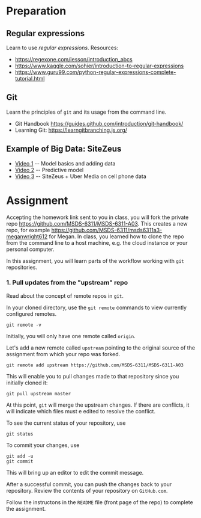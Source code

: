 # Preparation 

## Regular expressions
Learn to use *regular expressions*. Resources:
* https://regexone.com/lesson/introduction_abcs
* https://www.kaggle.com/sohier/introduction-to-regular-expressions
* https://www.guru99.com/python-regular-expressions-complete-tutorial.html

## Git 
Learn the principles of `git` and its usage from the command line. 
* Git Handbook https://guides.github.com/introduction/git-handbook/
* Learning Git: https://learngitbranching.js.org/

## Example of Big Data: SiteZeus 
* [Video 1](https://www.youtube.com/watch?v=c4m4HH19m5Q) -- Model basics and adding data 
* [Video 2](https://www.youtube.com/watch?v=CuihDgBtApI) -- Predictive model 
* [Video 3](https://www.youtube.com/watch?v=OHGxfjNzIHY) -- SiteZeus + Uber Media on cell phone data

# Assignment
Accepting the homework link sent to you in class, you will fork the private repo https://github.com/MSDS-6311/MSDS-6311-A03. This creates a new repo, for example https://github.com/MSDS-6311/msds6311a3-meganwright612 for Megan. In class, you learned how to clone the repo from the command line to a host machine, e.g. the cloud instance or your personal computer.

In this assignment, you will learn parts of the workflow working with `git` repositories.

### 1. Pull updates from the "upstream" repo 

Read about the concept of remote repos in `git`.

In your cloned directory, use the `git remote` commands to view currently configured remotes. 
```shell
git remote -v
```
Initially, you will only have one remote called `origin`.

Let's add a new remote called `upstream` pointing to the original source of the assignment from which your repo was forked.
```shell
git remote add upstream https://github.com/MSDS-6311/MSDS-6311-A03
```
This will enable you to pull changes made to that repository since you initially cloned it:
```shell
git pull upstream master 
```
At this point, `git` will merge the upstream changes. If there are conflicts, it will indicate which files must e edited to resolve the conflict.

To see the current status of your repository, use 
```
git status
```

To commit your changes, use
```
git add -u
git commit
```
This will  bring up an editor to edit the commit message.

After a successful commit, you can push the changes back to your repository. 
Review the contents of your repository on `GitHub.com`.

Follow the instructons in the `README` file (front page of the repo) to complete the assignment.

